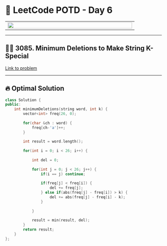 # 🚀 LeetCode POTD - Day 6

<table>
<tr>
<td align="left" width="400">
  <img src="https://miro.medium.com/v2/resize:fit:1100/format:webp/1*VOQU8CuPG34Gsd1yJCadOQ.png" width="100%"/>
</td>
</tr>
</table>

---

## 🧙‍♂️ 3085. Minimum Deletions to Make String K-Special

[Link to problem](https://leetcode.com/problems/minimum-deletions-to-make-string-k-special/)

---

## 🔥 Optimal Solution

```cpp
class Solution {
public:
    int minimumDeletions(string word, int k) {
        vector<int> freq(26, 0);
        
        for(char &ch : word) {
            freq[ch-'a']++;
        }
        
        int result = word.length();
        
        for(int i = 0; i < 26; i++) {
            
            int del = 0;
            
            for(int j = 0; j < 26; j++) {
                if(i == j) continue;
                
                if(freq[j] < freq[i]) {
                    del += freq[j];
                } else if(abs(freq[j] - freq[i]) > k) {
                    del += abs(freq[j] - freq[i] - k);
                }
                
            }
            
            result = min(result, del);
        }
        return result;
    }
};




